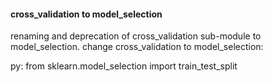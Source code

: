 

#### cross_validation to model_selection
renaming and deprecation of cross_validation sub-module to model_selection. 
change cross_validation to model_selection:

py: from sklearn.model_selection import train_test_split